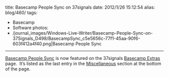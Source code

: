 title: Basecamp People Sync on 37signals
date: 2012/1/26 15:12:54
alias: blog/460/
tags:
- Basecamp
- Software
photos:
- /journal_images/Windows-Live-Writer/Basecamp-People-Sync-on-37Signals_D498/BasecampSync_c5e5656c-77f1-45aa-90f6-603f412a4f40.png|Basecamp People Sync
---
[Basecamp People Sync](/BasecampPeopleSync) is now featured on the 37signals [Basecamp Extras](http://basecamphq.com/extras) page.  It’s listed as the last entry in the [Miscellaneous](http://basecamphq.com/extras#misc) section at the bottom of the page.